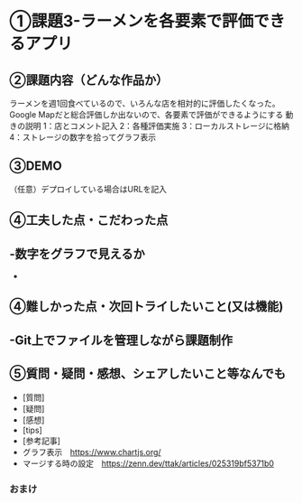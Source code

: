 # ①課題3-ラーメンを各要素で評価できるアプリ


## ②課題内容（どんな作品か）
ラーメンを週1回食べているので、いろんな店を相対的に評価したくなった。
Google Mapだと総合評価しか出ないので、各要素で評価ができるようにする
動きの説明
1：店とコメント記入
2：各種評価実施
3：ローカルストレージに格納
4：ストレージの数字を拾ってグラフ表示


## ③DEMO
（任意）デプロイしている場合はURLを記入

## ④工夫した点・こだわった点
-数字をグラフで見えるか
-
-

## ④難しかった点・次回トライしたいこと(又は機能)
-Git上でファイルを管理しながら課題制作
-

## ⑤質問・疑問・感想、シェアしたいこと等なんでも
- [質問]
- [疑問]
- [感想]
- [tips]
- [参考記事]
- グラフ表示　https://www.chartjs.org/
- マージする時の設定　https://zenn.dev/ttak/articles/025319bf5371b0


### おまけ

